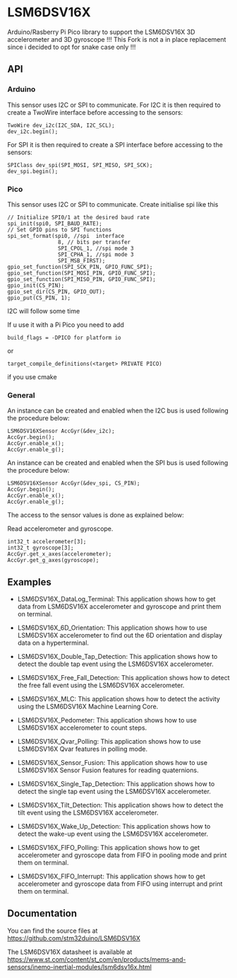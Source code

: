 # LSM6DSV16X
Arduino/Rasberry Pi Pico library to support the LSM6DSV16X 3D accelerometer and 3D gyroscope
!!! This Fork is not a in place replacement since i decided to opt for snake case only !!!

## API
### Arduino
This sensor uses I2C or SPI to communicate.
For I2C it is then required to create a TwoWire interface before accessing to the sensors:  

    TwoWire dev_i2c(I2C_SDA, I2C_SCL);  
    dev_i2c.begin();

For SPI it is then required to create a SPI interface before accessing to the sensors:  

    SPIClass dev_spi(SPI_MOSI, SPI_MISO, SPI_SCK);  
    dev_spi.begin();

### Pico
This sensor uses I2C or SPI to communicate.
    Create initialise spi  like this 

    // Initialize SPI0/1 at the desired baud rate
    spi_init(spi0, SPI_BAUD_RATE);
    // Set GPIO pins to SPI functions
    spi_set_format(spi0, //spi  interface
                    8, // bits per transfer
                    SPI_CPOL_1, //spi mode 3
                    SPI_CPHA_1, //spi mode 3
                    SPI_MSB_FIRST);
    gpio_set_function(SPI_SCK_PIN, GPIO_FUNC_SPI);
    gpio_set_function(SPI_MOSI_PIN, GPIO_FUNC_SPI);
    gpio_set_function(SPI_MISO_PIN, GPIO_FUNC_SPI);
    gpio_init(CS_PIN);
    gpio_set_dir(CS_PIN, GPIO_OUT);
    gpio_put(CS_PIN, 1);

I2C will follow some time 


If u use it with a Pi Pico
you need to add 

    build_flags = -DPICO for platform io

 or 

    target_compile_definitions(<target> PRIVATE PICO)

if you use cmake

### General
An instance can be created and enabled when the I2C bus is used following the procedure below:  

    LSM6DSV16XSensor AccGyr(&dev_i2c);
    AccGyr.begin();
    AccGyr.enable_x();  
    AccGyr.enable_g();

An instance can be created and enabled when the SPI bus is used following the procedure below:  

    LSM6DSV16XSensor AccGyr(&dev_spi, CS_PIN);
    AccGyr.begin();	
    AccGyr.enable_x();  
    AccGyr.enable_g();

The access to the sensor values is done as explained below:  

  Read accelerometer and gyroscope.

    int32_t accelerometer[3];
    int32_t gyroscope[3];
    AccGyr.get_x_axes(accelerometer);  
    AccGyr.get_g_axes(gyroscope);

## Examples

* LSM6DSV16X_DataLog_Terminal: This application shows how to get data from LSM6DSV16X accelerometer and gyroscope and print them on terminal.

* LSM6DSV16X_6D_Orientation: This application shows how to use LSM6DSV16X accelerometer to find out the 6D orientation and display data on a hyperterminal.

* LSM6DSV16X_Double_Tap_Detection: This application shows how to detect the double tap event using the LSM6DSV16X accelerometer.

* LSM6DSV16X_Free_Fall_Detection: This application shows how to detect the free fall event using the LSM6DSV16X accelerometer.

* LSM6DSV16X_MLC: This application shows how to detect the activity using the LSM6DSV16X Machine Learning Core.

* LSM6DSV16X_Pedometer: This application shows how to use LSM6DSV16X accelerometer to count steps.

* LSM6DSV16X_Qvar_Polling: This application shows how to use LSM6DSV16X Qvar features in polling mode.

* LSM6DSV16X_Sensor_Fusion: This application shows how to use LSM6DSV16X Sensor Fusion features for reading quaternions.

* LSM6DSV16X_Single_Tap_Detection: This application shows how to detect the single tap event using the LSM6DSV16X accelerometer.

* LSM6DSV16X_Tilt_Detection: This application shows how to detect the tilt event using the LSM6DSV16X accelerometer.

* LSM6DSV16X_Wake_Up_Detection: This application shows how to detect the wake-up event using the LSM6DSV16X accelerometer.

* LSM6DSV16X_FIFO_Polling: This application shows how to get accelerometer and gyroscope data from FIFO in pooling mode and print them on terminal.

* LSM6DSV16X_FIFO_Interrupt: This application shows how to get accelerometer and gyroscope data from FIFO using interrupt and print them on terminal.
## Documentation

You can find the source files at  
https://github.com/stm32duino/LSM6DSV16X

The LSM6DSV16X datasheet is available at  
https://www.st.com/content/st_com/en/products/mems-and-sensors/inemo-inertial-modules/lsm6dsv16x.html